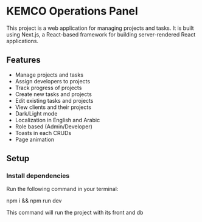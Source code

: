 # KEMCO Operations Panel

This project is a web application for managing projects and tasks. It is built using Next.js, a React-based framework for building server-rendered React applications.

## Features

- Manage projects and tasks
- Assign developers to projects
- Track progress of projects
- Create new tasks and projects
- Edit existing tasks and projects
- View clients and their projects
- Dark/Light mode
- Localization in English and Arabic
- Role based (Admin/Developer)
- Toasts in each CRUDs
- Page animation

## Setup

### Install dependencies

Run the following command in your terminal:

npm i && npm run dev

This command will run the project with its front and db
